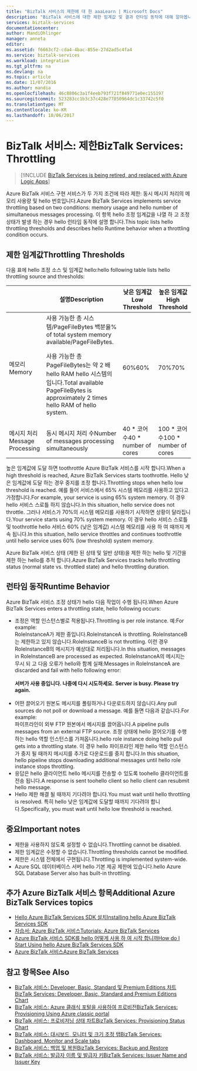 ```yaml
---
title: "BizTalk 서비스의 제한에 대 한 aaaLearn | Microsoft Docs"
description: "BizTalk 서비스에 대한 제한 임계값 및 결과 런타임 동작에 대해 알아봅니다. 제한은 메모리 사용량 및 메시지 수를 기반으로 합니다. MABS, WABS"
services: biztalk-services
documentationcenter: 
author: MandiOhlinger
manager: anneta
editor: 
ms.assetid: f6663cf2-cda4-4bac-855e-27d2ad5c4fa4
ms.service: biztalk-services
ms.workload: integration
ms.tgt_pltfrm: na
ms.devlang: na
ms.topic: article
ms.date: 11/07/2016
ms.author: mandia
ms.openlocfilehash: 46c8806c3a1f4eeb793f721f849771e0ec155197
ms.sourcegitcommit: 523283cc1b3c37c428e77850964dc1c33742c5f0
ms.translationtype: MT
ms.contentlocale: ko-KR
ms.lasthandoff: 10/06/2017
---
```

# <a name="biztalk-services-throttling"></a><span data-ttu-id="58f1d-105">BizTalk 서비스: 제한</span><span class="sxs-lookup"><span data-stu-id="58f1d-105">BizTalk Services: Throttling</span></span>

> [!INCLUDE [BizTalk Services is being retired, and replaced with Azure Logic Apps](../../includes/biztalk-services-retirement.md)]

<span data-ttu-id="58f1d-106">Azure BizTalk 서비스 구현 서비스가 두 가지 조건에 따라 제한: 동시 메시지 처리의 메모리 사용량 및 hello 번호입니다.</span><span class="sxs-lookup"><span data-stu-id="58f1d-106">Azure BizTalk Services implements service throttling based on two conditions: memory usage and hello number of simultaneous messages processing.</span></span> <span data-ttu-id="58f1d-107">이 항목 hello 조정 임계값을 나열 하 고 조정 상태가 발생 하는 경우 hello 런타임 동작에 설명 합니다.</span><span class="sxs-lookup"><span data-stu-id="58f1d-107">This topic lists hello throttling thresholds and describes hello Runtime behavior when a throttling condition occurs.</span></span>

## <a name="throttling-thresholds"></a><span data-ttu-id="58f1d-108">제한 임계값</span><span class="sxs-lookup"><span data-stu-id="58f1d-108">Throttling Thresholds</span></span>
<span data-ttu-id="58f1d-109">다음 표에 hello 조정 소스 및 임계값 hello:</span><span class="sxs-lookup"><span data-stu-id="58f1d-109">hello following table lists hello throttling source and thresholds:</span></span>

|  | <span data-ttu-id="58f1d-110">설명</span><span class="sxs-lookup"><span data-stu-id="58f1d-110">Description</span></span> | <span data-ttu-id="58f1d-111">낮은 임계값</span><span class="sxs-lookup"><span data-stu-id="58f1d-111">Low Threshold</span></span> | <span data-ttu-id="58f1d-112">높은 임계값</span><span class="sxs-lookup"><span data-stu-id="58f1d-112">High Threshold</span></span> |
| --- | --- | --- | --- |
| <span data-ttu-id="58f1d-113">메모리</span><span class="sxs-lookup"><span data-stu-id="58f1d-113">Memory</span></span> |<span data-ttu-id="58f1d-114">사용 가능한 총 시스템/PageFileBytes 백분율</span><span class="sxs-lookup"><span data-stu-id="58f1d-114">% of total system memory available/PageFileBytes.</span></span> <p><p><span data-ttu-id="58f1d-115">사용 가능한 총 PageFileBytes는 약 2 배 hello RAM hello 시스템의입니다.</span><span class="sxs-lookup"><span data-stu-id="58f1d-115">Total available PageFileBytes is approximately 2 times hello RAM of hello system.</span></span> |<span data-ttu-id="58f1d-116">60%</span><span class="sxs-lookup"><span data-stu-id="58f1d-116">60%</span></span> |<span data-ttu-id="58f1d-117">70%</span><span class="sxs-lookup"><span data-stu-id="58f1d-117">70%</span></span> |
| <span data-ttu-id="58f1d-118">메시지 처리</span><span class="sxs-lookup"><span data-stu-id="58f1d-118">Message Processing</span></span> |<span data-ttu-id="58f1d-119">동시 메시지 처리 수</span><span class="sxs-lookup"><span data-stu-id="58f1d-119">Number of messages processing simultaneously</span></span> |<span data-ttu-id="58f1d-120">40 * 코어 수</span><span class="sxs-lookup"><span data-stu-id="58f1d-120">40 * number of cores</span></span> |<span data-ttu-id="58f1d-121">100 * 코어 수</span><span class="sxs-lookup"><span data-stu-id="58f1d-121">100 * number of cores</span></span> |

<span data-ttu-id="58f1d-122">높은 임계값에 도달 하면 toothrottle Azure BizTalk 서비스를 시작 합니다.</span><span class="sxs-lookup"><span data-stu-id="58f1d-122">When a high threshold is reached, Azure BizTalk Services starts toothrottle.</span></span> <span data-ttu-id="58f1d-123">Hello 낮은 임계값에 도달 하는 경우 중지를 조정 합니다.</span><span class="sxs-lookup"><span data-stu-id="58f1d-123">Throttling stops when hello low threshold is reached.</span></span> <span data-ttu-id="58f1d-124">예를 들어 서비스에서 65% 시스템 메모리를 사용하고 있다고 가정합니다.</span><span class="sxs-lookup"><span data-stu-id="58f1d-124">For example, your service is using 65% system memory.</span></span> <span data-ttu-id="58f1d-125">이 경우 hello 서비스 스로틀 하지 않습니다.</span><span class="sxs-lookup"><span data-stu-id="58f1d-125">In this situation, hello service does not throttle.</span></span> <span data-ttu-id="58f1d-126">그러나 서비스가 70%의 시스템 메모리를 사용하기 시작하면 상황이 달라집니다.</span><span class="sxs-lookup"><span data-stu-id="58f1d-126">Your service starts using 70% system memory.</span></span> <span data-ttu-id="58f1d-127">이 경우 hello 서비스 스로틀 및 toothrottle hello 서비스 60% (낮은 임계값) 시스템 메모리를 사용 하 여 때까지 계속 됩니다.</span><span class="sxs-lookup"><span data-stu-id="58f1d-127">In this situation, hello service throttles and continues toothrottle until hello service uses 60% (low threshold) system memory.</span></span>

<span data-ttu-id="58f1d-128">Azure BizTalk 서비스 상태 (제한 된 상태 및 일반 상태)을 제한 하는 hello 및 기간을 제한 하는 hello를 추적 합니다.</span><span class="sxs-lookup"><span data-stu-id="58f1d-128">Azure BizTalk Services tracks hello throttling status (normal state vs. throttled state) and hello throttling duration.</span></span>

## <a name="runtime-behavior"></a><span data-ttu-id="58f1d-129">런타임 동작</span><span class="sxs-lookup"><span data-stu-id="58f1d-129">Runtime Behavior</span></span>
<span data-ttu-id="58f1d-130">Azure BizTalk 서비스 조정 상태가 hello 다음 작업이 수행 됩니다.</span><span class="sxs-lookup"><span data-stu-id="58f1d-130">When Azure BizTalk Services enters a throttling state, hello following occurs:</span></span>

* <span data-ttu-id="58f1d-131">조정은 역할 인스턴스별로 적용됩니다.</span><span class="sxs-lookup"><span data-stu-id="58f1d-131">Throttling is per role instance.</span></span> <span data-ttu-id="58f1d-132">예:</span><span class="sxs-lookup"><span data-stu-id="58f1d-132">For example:</span></span><br/>
  <span data-ttu-id="58f1d-133">RoleInstanceA가 제한 중입니다.</span><span class="sxs-lookup"><span data-stu-id="58f1d-133">RoleInstanceA is throttling.</span></span> <span data-ttu-id="58f1d-134">RoleInstanceB는 제한하고 있지 않습니다.</span><span class="sxs-lookup"><span data-stu-id="58f1d-134">RoleInstanceB is not throttling.</span></span> <span data-ttu-id="58f1d-135">이런 경우 RoleInstanceB의 메시지가 예상대로 처리됩니다.</span><span class="sxs-lookup"><span data-stu-id="58f1d-135">In this situation, messages in RoleInstanceB are processed as expected.</span></span> <span data-ttu-id="58f1d-136">RoleInstanceA의 메시지는 무시 되 고 다음 오류가 hello와 함께 실패:</span><span class="sxs-lookup"><span data-stu-id="58f1d-136">Messages in RoleInstanceA are discarded and fail with hello following error:</span></span><br/><br/><span data-ttu-id="58f1d-137">
  **서버가 사용 중입니다. 나중에 다시 시도하세요.**</span><span class="sxs-lookup"><span data-stu-id="58f1d-137">
**Server is busy. Please try again.**</span></span><br/><br/>
* <span data-ttu-id="58f1d-138">어떤 끌어오기 원본도 메시지를 폴링하거나 다운로드하지 않습니다.</span><span class="sxs-lookup"><span data-stu-id="58f1d-138">Any pull sources do not poll or download a message.</span></span> <span data-ttu-id="58f1d-139">예를 들면 다음과 같습니다.</span><span class="sxs-lookup"><span data-stu-id="58f1d-139">For example:</span></span><br/>
  <span data-ttu-id="58f1d-140">파이프라인이 외부 FTP 원본에서 메시지를 끌어옵니다.</span><span class="sxs-lookup"><span data-stu-id="58f1d-140">A pipeline pulls messages from an external FTP source.</span></span> <span data-ttu-id="58f1d-141">조정 상태에 hello 끌어오기를 수행 하는 hello 역할 인스턴스를 가져옵니다.</span><span class="sxs-lookup"><span data-stu-id="58f1d-141">hello role instance doing hello pull gets into a throttling state.</span></span> <span data-ttu-id="58f1d-142">이 경우 hello 파이프라인 제한 hello 역할 인스턴스가 중지 될 때까지 메시지를 추가로 다운로드를 중지 합니다.</span><span class="sxs-lookup"><span data-stu-id="58f1d-142">In this situation, hello pipeline stops downloading additional messages until hello role instance stops throttling.</span></span>
* <span data-ttu-id="58f1d-143">응답은 hello 클라이언트 hello 메시지를 전송할 수 있도록 toohello 클라이언트를 전송 됩니다.</span><span class="sxs-lookup"><span data-stu-id="58f1d-143">A response is sent toohello client so hello client can resubmit hello message.</span></span>
* <span data-ttu-id="58f1d-144">Hello 제한 해결 될 때까지 기다려야 합니다.</span><span class="sxs-lookup"><span data-stu-id="58f1d-144">You must wait until hello throttling is resolved.</span></span> <span data-ttu-id="58f1d-145">특히 hello 낮은 임계값에 도달할 때까지 기다려야 합니다.</span><span class="sxs-lookup"><span data-stu-id="58f1d-145">Specifically, you must wait until hello low threshold is reached.</span></span>

## <a name="important-notes"></a><span data-ttu-id="58f1d-146">중요</span><span class="sxs-lookup"><span data-stu-id="58f1d-146">Important notes</span></span>
* <span data-ttu-id="58f1d-147">제한을 사용하지 않도록 설정할 수 없습니다.</span><span class="sxs-lookup"><span data-stu-id="58f1d-147">Throttling cannot be disabled.</span></span>
* <span data-ttu-id="58f1d-148">제한 임계값은 수정할 수 없습니다.</span><span class="sxs-lookup"><span data-stu-id="58f1d-148">Throttling thresholds cannot be modified.</span></span>
* <span data-ttu-id="58f1d-149">제한은 시스템 전체에서 구현됩니다.</span><span class="sxs-lookup"><span data-stu-id="58f1d-149">Throttling is implemented system-wide.</span></span>
* <span data-ttu-id="58f1d-150">Azure SQL 데이터베이스 서버 hello 기본 제공 제한에 있습니다.</span><span class="sxs-lookup"><span data-stu-id="58f1d-150">hello Azure SQL Database Server also has built-in throttling.</span></span>

## <a name="additional-azure-biztalk-services-topics"></a><span data-ttu-id="58f1d-151">추가 Azure BizTalk 서비스 항목</span><span class="sxs-lookup"><span data-stu-id="58f1d-151">Additional Azure BizTalk Services topics</span></span>
* [<span data-ttu-id="58f1d-152">Hello Azure BizTalk Services SDK 설치</span><span class="sxs-lookup"><span data-stu-id="58f1d-152">Installing hello Azure BizTalk Services SDK</span></span>](http://go.microsoft.com/fwlink/p/?LinkID=241589)<br/>
* [<span data-ttu-id="58f1d-153">자습서: Azure BizTalk 서비스</span><span class="sxs-lookup"><span data-stu-id="58f1d-153">Tutorials: Azure BizTalk Services</span></span>](http://go.microsoft.com/fwlink/p/?LinkID=236944)<br/>
* [<span data-ttu-id="58f1d-154">Azure BizTalk 서비스 SDK를 hello 어떻게 사용 하 여 시작 합니까</span><span class="sxs-lookup"><span data-stu-id="58f1d-154">How do I Start Using hello Azure BizTalk Services SDK</span></span>](http://go.microsoft.com/fwlink/p/?LinkID=302335)<br/>
* [<span data-ttu-id="58f1d-155">Azure BizTalk 서비스</span><span class="sxs-lookup"><span data-stu-id="58f1d-155">Azure BizTalk Services</span></span>](http://go.microsoft.com/fwlink/p/?LinkID=303664)<br/>

## <a name="see-also"></a><span data-ttu-id="58f1d-156">참고 항목</span><span class="sxs-lookup"><span data-stu-id="58f1d-156">See Also</span></span>
* [<span data-ttu-id="58f1d-157">BizTalk 서비스: Developer, Basic, Standard 및 Premium Editions 차트</span><span class="sxs-lookup"><span data-stu-id="58f1d-157">BizTalk Services: Developer, Basic, Standard and Premium Editions Chart</span></span>](http://go.microsoft.com/fwlink/p/?LinkID=302279)<br/>
* [<span data-ttu-id="58f1d-158">BizTalk 서비스: Azure 클래식 포털을 사용하여 프로비전</span><span class="sxs-lookup"><span data-stu-id="58f1d-158">BizTalk Services: Provisioning Using Azure classic portal</span></span>](http://go.microsoft.com/fwlink/p/?LinkID=302280)<br/>
* [<span data-ttu-id="58f1d-159">BizTalk 서비스: 프로비저닝 상태 차트</span><span class="sxs-lookup"><span data-stu-id="58f1d-159">BizTalk Services: Provisioning Status Chart</span></span>](http://go.microsoft.com/fwlink/p/?LinkID=329870)<br/>
* [<span data-ttu-id="58f1d-160">BizTalk 서비스: 대시보드, 모니터 및 크기 조정 탭</span><span class="sxs-lookup"><span data-stu-id="58f1d-160">BizTalk Services: Dashboard, Monitor and Scale tabs</span></span>](http://go.microsoft.com/fwlink/p/?LinkID=302281)<br/>
* [<span data-ttu-id="58f1d-161">BizTalk 서비스: 백업 및 복원</span><span class="sxs-lookup"><span data-stu-id="58f1d-161">BizTalk Services: Backup and Restore</span></span>](http://go.microsoft.com/fwlink/p/?LinkID=329873)<br/>
* [<span data-ttu-id="58f1d-162">BizTalk 서비스: 발급자 이름 및 발급자 키</span><span class="sxs-lookup"><span data-stu-id="58f1d-162">BizTalk Services: Issuer Name and Issuer Key</span></span>](http://go.microsoft.com/fwlink/p/?LinkID=303941)<br/>

